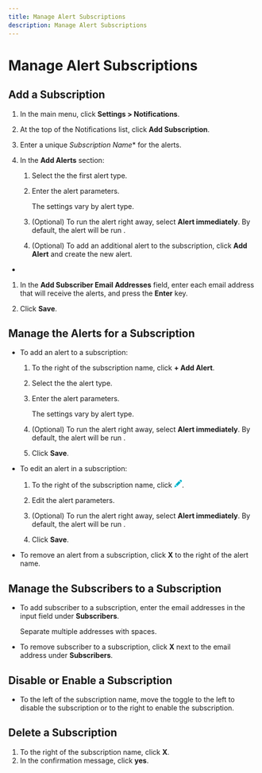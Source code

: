 ```yaml
---
title: Manage Alert Subscriptions
description: Manage Alert Subscriptions
---
```

# Manage Alert Subscriptions

## Add a Subscription

1. In the main menu, click **Settings > Notifications**.

1. At the top of the Notifications list, click **Add Subscription**.

1. Enter a unique *Subscription Name** for the alerts.

1. In the **Add Alerts** section:

    1. Select the the first alert type.
    
    1. Enter the alert parameters.

       The settings vary by alert type.

    1. (Optional) To run the alert right away, select **Alert immediately**. By default, the alert will be run <!-- at what time? -->.

    1. (Optional) To add an additional alert to the subscription, click **Add Alert** and create the new alert.

       <!-- You can add up to NN alerts per subscription. -->
* 
1. In the **Add Subscriber Email Addresses** field, enter each email address that will receive the alerts, and press the **Enter** key.

1. Click **Save**.

## Manage the Alerts for a Subscription

* To add an alert to a subscription:

   1. To the right of the subscription name, click **+ Add Alert**.
   
   1. Select the the alert type.
    
   1. Enter the alert parameters.

       The settings vary by alert type.

   1. (Optional) To run the alert right away, select **Alert immediately**. By default, the alert will be run <!-- at what time? -->.

   1. Click **Save**.

* To edit an alert in a subscription:

   1. To the right of the subscription name, click ![Edit](/help/dsp/assets/edit.png).

   1. Edit the alert parameters.

   1. (Optional) To run the alert right away, select **Alert immediately**. By default, the alert will be run <!-- at what time? -->.

   1. Click **Save**.

* To remove an alert from a subscription, click **X** to the right of the alert name.

## Manage the Subscribers to a Subscription

* To add subscriber to a subscription, enter the email addresses in the input field under **Subscribers**.

   Separate multiple addresses with spaces.

* To remove subscriber to a subscription, click **X** next to the email address under **Subscribers**.

## Disable or Enable a Subscription

* To the left of the subscription name, move the toggle to the left to disable the subscription or to the right to enable the subscription.

## Delete a Subscription

1. To the right of the subscription name, click **X**.
1. In the confirmation message, click **yes**.

<!--
>[!MORELIKETHIS]
>
>[About Alert Subscriptions](/help/dsp/admin/alerts-about.md)
-->
